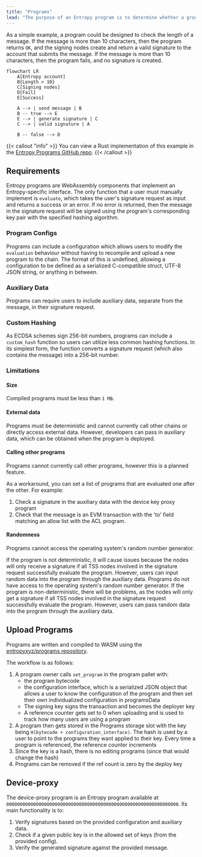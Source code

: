 ```yaml
---
title: "Programs"
lead: "The purpose of an Entropy program is to determine whether a group of nodes should generate a signature or not. Developers can create and deploy programs, but validator nodes are the only agents that will directly interact with the programs once deployed. Programs do not return any data other than a _success_ or _failed_ response."
---
```


As a simple example, a program could be designed to check the length of a message. If the message is more than 10 characters, then the program returns `OK`, and the signing nodes create and return a valid signature to the account that submits the message. If the message is more than 10 characters, then the program fails, and no signature is created.

```mermaid
flowchart LR
    A[Entropy account]
    B{Length > 10}
    C[Signing nodes]
    D[Fail]
    E[Success]

    A --> | send message | B
    B -- true --> E
    E --> | generate signature | C
    C --> | valid signature | A

    B -- false --> D
```

{{< callout "info" >}}
You can view a Rust implementation of this example in the [Entropy Programs GitHub repo](https://github.com/entropyxyz/programs/blob/master/examples/barebones/src/lib.rs).
{{< /callout >}}

## Requirements

Entropy programs are WebAssembly components that implement an Entropy-specific interface. The only function that a user must manually implement is `evaluate`, which takes the user's signature request as input and returns a success or an error. If no error is returned, then the message in the signature request will be signed using the program's corresponding key pair with the specified hashing algorithm.

### Program Configs

Programs can include a configuration which allows users to modify the `evaluation` behaviour without having to recompile and upload a new program to the chain. The format of this is undefined, allowing a configuration to be defined as a serialized C-compatible struct, UTF-8 JSON string, or anything in between.

### Auxiliary Data

Programs can require users to include auxiliary data, separate from the message, in their signature request.

### Custom Hashing

As ECDSA schemes sign 256-bit numbers, programs can include a `custom_hash` function so users can utilize less common hashing functions. In its simplest form, the function converts a signature request (which also contains the message) into a 256-bit number.

### Limitations

#### Size

Compiled programs must be less than `1 MB`.

#### External data

Programs must be deterministic and cannot currently call other chains or directly access external data. However, developers can pass in auxiliary data, which can be obtained when the program is deployed.

#### Calling other programs

Programs cannot currently call other programs, however this is a planned feature. 

As a workaround, you can set a list of programs that are evaluated one after the other. For example:

1. Check a signature in the auxiliary data with the device key proxy program
2. Check that the message is an EVM transaction with the 'to' field matching an allow list with the ACL program.

#### Randomness

Programs cannot access the operating system's random number generator. 

If the program is not deterministic, it will cause issues because the nodes will only receive a signature if all TSS nodes involved in the signature request successfully evaluate the program. However, users can input random data into the program through the auxiliary data. Programs do not have access to the operating system's random number generator. If the program is non-deterministic, there will be problems, as the nodes will only get a signature if all TSS nodes involved in the signature request successfully evaluate the program. However, users can pass random data into the program through the auxiliary data.

## Upload Programs

Programs are written and compiled to WASM using the [entropyxyz/programs repository](https://github.com/entropyxyz/programs).

The workflow is as follows:

1. A program owner calls `set_program` in the program pallet with:
    - the program bytecode
    - the configuration interface, which is a serialized JSON object that allows a user to know the configuration of the program and then set their own individualized configuration in programsData
    - The signing key signs the transaction and becomes the deployer key
    - A reference counter gets set to 0 when uploading and is used to track how many users are using a program
2. A program then gets stored in the Programs storage slot with the key being `H(bytecode + configuration_interface)`. The hash is used by a user to point to the programs they want applied to their key. Every time a program is referenced, the reference counter increments
3. Since the key is a hash, there is no editing programs (since that would change the hash)
4. Programs can be removed if the ref count is zero by the deploy key

## Device-proxy

The device-proxy program is an Entropy program available at `0000000000000000000000000000000000000000000000000000000000000000`. Its main functionality is to:

1. Verify signatures based on the provided configuration and auxiliary data.
1. Check if a given public key is in the allowed set of keys (from the provided config).
1. Verify the generated signature against the provided message.

